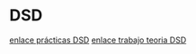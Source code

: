 # DSD
[enlace prácticas DSD](https://github.com/thejosess/DSD)
[enlace trabajo teoria DSD](https://github.com/thejosess/microservicios)


